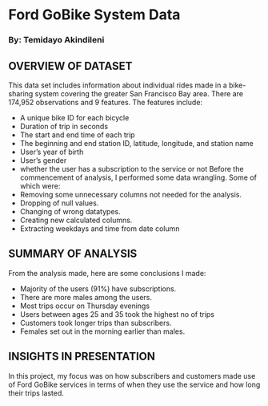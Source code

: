 # Ford GoBike System Data
### By: Temidayo Akindileni

## OVERVIEW OF DATASET
This data set includes information about individual rides made in a bike-sharing system covering the greater San Francisco Bay area. There are 174,952 observations and 9 features.
The features include:
*	A unique bike ID for each bicycle
*	Duration of trip in seconds
*	The start and end time of each trip
*	The beginning and end station ID, latitude, longitude, and station name
*	User’s year of birth
*	User’s gender
*	whether the user has a subscription to the service or not
Before the commencement of analysis, I performed some data wrangling. Some of which were:
*	Removing some unnecessary columns not needed for the analysis.
*	Dropping of null values.
*	Changing of wrong datatypes.
*	Creating new calculated columns.
*	Extracting weekdays and time from date column

## SUMMARY OF ANALYSIS
From the analysis made, here are some conclusions I made:
*	Majority of the users (91%) have subscriptions.
*	There are more males among the users.
*	Most trips occur on Thursday evenings
*	Users between ages 25 and 35 took the highest no of trips
*	Customers took longer trips than subscribers.
*	Females set out in the morning earlier than males.

## INSIGHTS IN PRESENTATION
In this project, my focus was on how subscribers and customers made use of Ford GoBike services in terms of when they use the service and how long their trips lasted.

